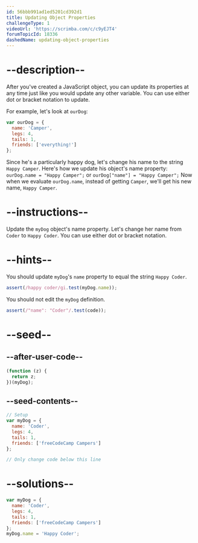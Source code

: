 ```yaml
---
id: 56bbb991ad1ed5201cd392d1
title: Updating Object Properties
challengeType: 1
videoUrl: 'https://scrimba.com/c/c9yEJT4'
forumTopicId: 18336
dashedName: updating-object-properties
---
```


# --description--

After you've created a JavaScript object, you can update its properties at any time just like you would update any other variable. You can use either dot or bracket notation to update.

For example, let's look at `ourDog`:

```js
var ourDog = {
  name: 'Camper',
  legs: 4,
  tails: 1,
  friends: ['everything!']
};
```

Since he's a particularly happy dog, let's change his name to the string `Happy Camper`. Here's how we update his object's name property: `ourDog.name = "Happy Camper";` or `ourDog["name"] = "Happy Camper";` Now when we evaluate `ourDog.name`, instead of getting `Camper`, we'll get his new name, `Happy Camper`.

# --instructions--

Update the `myDog` object's name property. Let's change her name from `Coder` to `Happy Coder`. You can use either dot or bracket notation.

# --hints--

You should update `myDog`'s `name` property to equal the string `Happy Coder`.

```js
assert(/happy coder/gi.test(myDog.name));
```

You should not edit the `myDog` definition.

```js
assert(/"name": "Coder"/.test(code));
```

# --seed--

## --after-user-code--

```js
(function (z) {
  return z;
})(myDog);
```

## --seed-contents--

```js
// Setup
var myDog = {
  name: 'Coder',
  legs: 4,
  tails: 1,
  friends: ['freeCodeCamp Campers']
};

// Only change code below this line
```

# --solutions--

```js
var myDog = {
  name: 'Coder',
  legs: 4,
  tails: 1,
  friends: ['freeCodeCamp Campers']
};
myDog.name = 'Happy Coder';
```
